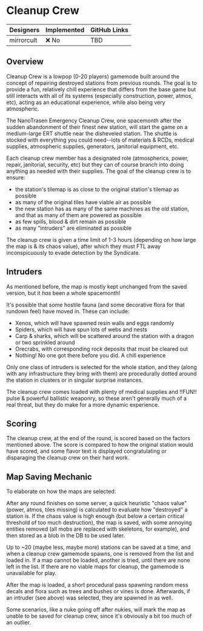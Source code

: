 # Cleanup Crew

| Designers | Implemented | GitHub Links |
|---|---|---|
| mirrorcult | :x: No | TBD |

## Overview

Cleanup Crew is a lowpop (0-20 players) gamemode built around the concept of repairing destroyed stations from previous rounds. The goal is to provide a fun, relatively chill experience that differs from the base game but still interacts with all of its systems (especially construction, power, atmos, etc), acting as an educational experience, while also being very atmospheric.

The NanoTrasen Emergency Cleanup Crew, one spacemonth after the sudden abandonment of their finest new station, will start the game on a medium-large ERT shuttle near the disheveled station. The shuttle is stocked with everything you could need--lots of materials & RCDs, medical supplies, atmospheric supplies, generators, janitorial equipment, etc.

Each cleanup crew member has a designated role (atmospherics, power, repair, janitorial, security, etc) but they can of course branch into doing anything as needed with their supplies. The goal of the cleanup crew is to ensure:

- the station's tilemap is as close to the original station's tilemap as possible
- as many of the original tiles have viable air as possible
- the new station has as many of the same machines as the old station, and that as many of them are powered as possible
- as few spills, blood & dirt remain as possible
- as many "intruders" are eliminated as possible

The cleanup crew is given a time limit of 1-3 hours (depending on how large the map is & its chaos value), after which they must FTL away inconspicuously to evade detection by the Syndicate.

## Intruders

As mentioned before, the map is mostly kept unchanged from the saved version, but it *has* been a whole spacemonth!

It's possible that some hostile fauna (and some decorative flora for that rundown feel) have moved in. These can include:

- Xenos, which will have spawned resin walls and eggs randomly
- Spiders, which will have spun lots of webs and nests
- Carp & sharks, which will be scattered around the station with a dragon or two sprinkled around
- Orecrabs, with corresponding rock deposits that must be cleared out
- Nothing! No one got there before you did. A chill experience

Only one class of intruders is selected for the whole station, and they (along with any infrastructure they bring with them) are procedurally dotted around the station in clusters or in singular surprise instances.

The cleanup crew comes loaded with plenty of medical supplies and !!FUN!! pulse & powerful ballistic weaponry, so these aren't generally much of a real threat, but they do make for a more dynamic experience.

## Scoring

The cleanup crew, at the end of the round, is scored based on the factors mentioned above. The score is compared to how the original station would have scored, and some flavor text is displayed congratulating or disparaging the cleanup crew on their hard work.

## Map Saving Mechanic

To elaborate on how the maps are selected:

After any round finishes on some server, a quick heuristic "chaos value" (power, atmos, tiles missing) is calculated to evaluate how "destroyed" a station is. If the chaos value is high enough (but below a certain critical threshold of too much destruction), the map is saved, with some annoying entities removed (all mobs are replaced with skeletons, for example), and then stored as a blob in the DB to be used later.

Up to ~20 (maybe less, maybe more) stations can be saved at a time, and when a cleanup crew gamemode spawns, one is removed from the list and loaded in. If a map cannot be loaded, another is tried, until there are none left in the list. If there are no viable maps for cleanup, the gamemode is unavailable for play.

After the map is loaded, a short procedural pass spawning random mess decals and flora such as trees and bushes or vines is done. Afterwards, if an intruder (see above) was selected, they are spawned in as well.

Some scenarios, like a nuke going off after nukies, will mark the map as unable to be saved for cleanup crew, since it's obviously a bit too much of an outlier.